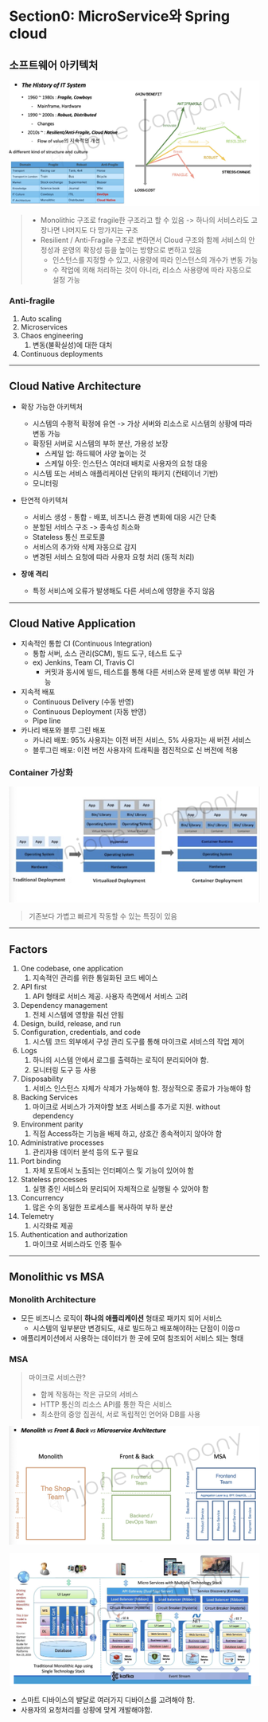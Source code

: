 # Section0: MicroService와 Spring cloud
## 소프트웨어 아키텍처
![](./images/software_architecture.png)
> * Monolithic 구조로 fragile한 구조라고 할 수 있음 -> 하나의 서비스라도 고장나면 나머지도 다 망가지는 구조
> * Resilient / Anti-Fragile 구조로 변하면서 Cloud 구조와 함께 서비스의 안정성과 운영의 확장성 등을 높이는 방향으로 변하고 있음
>   * 인스턴스를 지정할 수 있고, 사용량에 따라 인스턴스의 개수가 변동 가능
>   * 수 작업에 의해 처리하는 것이 아니라, 리소스 사용량에 따라 자동으로 설정 가능

### Anti-fragile
1. Auto scaling
2. Microservices
3. Chaos engineering
    1. 변동(불확실성)에 대한 대처
4. Continuous deployments

---

## Cloud Native Architecture

* 확장 가능한 아키텍처
  * 시스템의 수평적 확정에 유연 -> 가상 서버와 리소스로 시스템의 상황에 따라 변동 가능
  * 확장된 서버로 시스템의 부하 분산, 가용성 보장
    * 스케일 업: 하드웨어 사양 높이는 것
    * 스케일 아웃: 인스턴스 여러대 배치로 사용자의 요청 대응
  * 시스템 또는 서비스 애플리케이션 단위의 패키지 (컨테이너 기반)
  * 모니터링
 
* 탄연적 아키텍처
  * 서비스 생성 - 통합 - 배포, 비즈니스 환경 변화에 대응 시간 단축
  * 분할된 서비스 구조 -> 종속성 최소화
  * Stateless 통신 프로토콜
  * 서비스의 추가와 삭제 자동으로 감지
  * 변경된 서비스 요청에 따라 사용자 요청 처리 (동적 처리)
* __장애 격리__
  * 특정 서비스에 오류가 발생해도 다른 서비스에 영향을 주지 않음

---

## Cloud Native Application
* 지속적인 통합 CI (Continuous Integration)
  * 통합 서버, 소스 관리(SCM), 빌드 도구, 테스트 도구
  * ex) Jenkins, Team CI, Travis CI
    * 커밋과 동시에 빌드, 테스트를 통해 다른 서비스와 문제 발생 여부 확인 가능
* 지속적 배포
  * Continuous Delivery (수동 반영)
  * Continuous Deployment (자동 반영)
  * Pipe line
* 카나리 배포와 블루 그린 배포
    * 카나리 배포: 95% 사용자는 이전 버전 서비스, 5% 사용자는 새 버전 서비스
    * 블루그린 배포: 이전 버전 사용자의 트래픽을 점진적으로 신 버전에 적용
### Container 가상화
![](./images/container.png)

> 기존보다 가볍고 빠르게 작동할 수 있는 특징이 있음

---

## Factors

1. One codebase, one application
   1. 지속적인 관리를 위한 통일화된 코드 베이스
2. API first
   1. API 형태로 서비스 제공. 사용자 측면에서 서비스 고려
3. Dependency management
   1. 전체 시스템에 영향을 줘선 안됨
4. Design, build, release, and run
5. Configuration, credentials, and code
   1. 시스템 코드 외부에서 구성 관리 도구를 통해 마이크로 서비스의 작업 제어
6. Logs
   1. 하나의 시스템 안에서 로그를 출력하는 로직이 분리되어야 함.
   2. 모니터링 도구 등 사용
7. Disposability
   1. 서비스 인스턴스 자체가 삭제가 가능해야 함. 정상적으로 종료가 가능해야 함
8. Backing Services
   1. 마이크로 서비스가 가져야할 보조 서비스를 추가로 지원. without dependency 
9. Environment parity
   1. 직접 Access하는 기능을 배제 하고, 상호간 종속적이지 않아야 함
10. Administrative processes
    1. 관리자용 데이터 분석 등의 도구 필요
11. Port binding
    1. 자체 포트에서 노출되는 인터페이스 및 기능이 있어야 함
12. Stateless processes
    1. 실행 중인 서비스와 분리되어 자체적으로 실행될 수 있어야 함
13. Concurrency
    1. 많은 수의 동일한 프로세스를 복사하여 부하 분산
14. Telemetry
    1. 시각화로 제공
15. Authentication and authorization
    1. 마이크로 서비스라도 인증 필수

---

## Monolithic vs MSA

### Monolith Architecture
* 모든 비즈니스 로직이 **하나의 애플리케이션** 형태로 패키지 되어 서비스
  * 시스템의 일부분만 변경되도, 새로 빌드하고 배포해야하는 단점이 이씅ㅁ
* 애플리케이션에서 사용하는 데이터가 한 곳에 모여 참조되어 서비스 되는 형태

### MSA
> 마이크로 서비스란?
> * 함께 작동하는 작은 규모의 서비스
> * HTTP 통신의 리소스 API를 통한 작은 서비스
> * 최소한의 중앙 집권식, 서로 독립적인 언어와 DB를 사용

![](./images/Architectures.png)

![](./images/Architectures2.png)
* 스마트 디바이스의 발달로 여러가지 디바이스를 고려해야 함.
* 사용자의 요청처리를 상황에 맞게 개발해야함.


